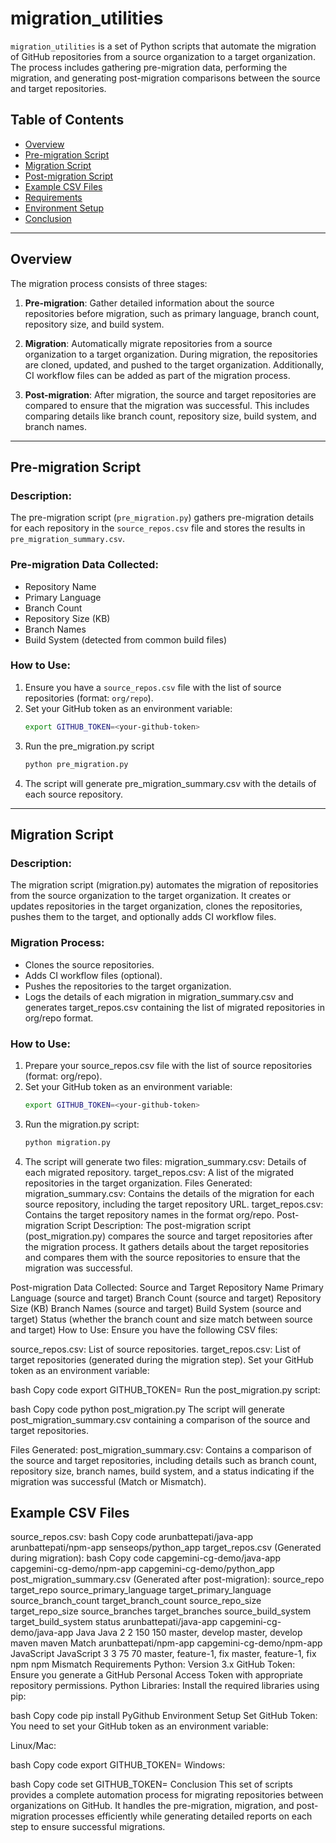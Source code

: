 # migration_utilities

`migration_utilities` is a set of Python scripts that automate the migration of GitHub repositories from a source organization to a target organization. The process includes gathering pre-migration data, performing the migration, and generating post-migration comparisons between the source and target repositories.

## Table of Contents

- [Overview](#overview)
- [Pre-migration Script](#pre-migration-script)
- [Migration Script](#migration-script)
- [Post-migration Script](#post-migration-script)
- [Example CSV Files](#example-csv-files)
- [Requirements](#requirements)
- [Environment Setup](#environment-setup)
- [Conclusion](#conclusion)

---

## Overview

The migration process consists of three stages:

1. **Pre-migration**: Gather detailed information about the source repositories before migration, such as primary language, branch count, repository size, and build system.
   
2. **Migration**: Automatically migrate repositories from a source organization to a target organization. During migration, the repositories are cloned, updated, and pushed to the target organization. Additionally, CI workflow files can be added as part of the migration process.
   
3. **Post-migration**: After migration, the source and target repositories are compared to ensure that the migration was successful. This includes comparing details like branch count, repository size, build system, and branch names.

---

## Pre-migration Script

### Description:
The pre-migration script (`pre_migration.py`) gathers pre-migration details for each repository in the `source_repos.csv` file and stores the results in `pre_migration_summary.csv`.

### Pre-migration Data Collected:
- Repository Name
- Primary Language
- Branch Count
- Repository Size (KB)
- Branch Names
- Build System (detected from common build files)

### How to Use:
1. Ensure you have a `source_repos.csv` file with the list of source repositories (format: `org/repo`).
2. Set your GitHub token as an environment variable:
   ```bash
   export GITHUB_TOKEN=<your-github-token>
3. Run the pre_migration.py script
   ```bash
   python pre_migration.py
4. The script will generate pre_migration_summary.csv with the details of each source repository.
---

## Migration Script
### Description:
The migration script (migration.py) automates the migration of repositories from the source organization to the target organization. It creates or updates repositories in the target organization, clones the repositories, pushes them to the target, and optionally adds CI workflow files.

### Migration Process:
- Clones the source repositories.
- Adds CI workflow files (optional).
- Pushes the repositories to the target organization.
- Logs the details of each migration in migration_summary.csv and generates target_repos.csv containing the list of migrated repositories in org/repo format.
### How to Use:
1. Prepare your source_repos.csv file with the list of source repositories (format: org/repo).
2. Set your GitHub token as an environment variable:
   ```bash
   export GITHUB_TOKEN=<your-github-token>
3. Run the migration.py script:
   ```bash
   python migration.py
4. The script will generate two files:
migration_summary.csv: Details of each migrated repository.
target_repos.csv: A list of the migrated repositories in the target organization.
Files Generated:
migration_summary.csv: Contains the details of the migration for each source repository, including the target repository URL.
target_repos.csv: Contains the target repository names in the format org/repo.
Post-migration Script
Description:
The post-migration script (post_migration.py) compares the source and target repositories after the migration process. It gathers details about the target repositories and compares them with the source repositories to ensure that the migration was successful.

Post-migration Data Collected:
Source and Target Repository Name
Primary Language (source and target)
Branch Count (source and target)
Repository Size (KB)
Branch Names (source and target)
Build System (source and target)
Status (whether the branch count and size match between source and target)
How to Use:
Ensure you have the following CSV files:

source_repos.csv: List of source repositories.
target_repos.csv: List of target repositories (generated during the migration step).
Set your GitHub token as an environment variable:

bash
Copy code
export GITHUB_TOKEN=<your-github-token>
Run the post_migration.py script:

bash
Copy code
python post_migration.py
The script will generate post_migration_summary.csv containing a comparison of the source and target repositories.

Files Generated:
post_migration_summary.csv: Contains a comparison of the source and target repositories, including details such as branch count, repository size, branch names, build system, and a status indicating if the migration was successful (Match or Mismatch).
## Example CSV Files
source_repos.csv:
bash
Copy code
arunbattepati/java-app
arunbattepati/npm-app
senseops/python_app
target_repos.csv (Generated during migration):
bash
Copy code
capgemini-cg-demo/java-app
capgemini-cg-demo/npm-app
capgemini-cg-demo/python_app
post_migration_summary.csv (Generated after post-migration):
source_repo	target_repo	source_primary_language	target_primary_language	source_branch_count	target_branch_count	source_repo_size	target_repo_size	source_branches	target_branches	source_build_system	target_build_system	status
arunbattepati/java-app	capgemini-cg-demo/java-app	Java	Java	2	2	150	150	master, develop	master, develop	maven	maven	Match
arunbattepati/npm-app	capgemini-cg-demo/npm-app	JavaScript	JavaScript	3	3	75	70	master, feature-1, fix	master, feature-1, fix	npm	npm	Mismatch
Requirements
Python: Version 3.x
GitHub Token: Ensure you generate a GitHub Personal Access Token with appropriate repository permissions.
Python Libraries:
Install the required libraries using pip:

bash
Copy code
pip install PyGithub
Environment Setup
Set GitHub Token:
You need to set your GitHub token as an environment variable:

Linux/Mac:

bash
Copy code
export GITHUB_TOKEN=<your-github-token>
Windows:

bash
Copy code
set GITHUB_TOKEN=<your-github-token>
Conclusion
This set of scripts provides a complete automation process for migrating repositories between organizations on GitHub. It handles the pre-migration, migration, and post-migration processes efficiently while generating detailed reports on each step to ensure successful migrations.

